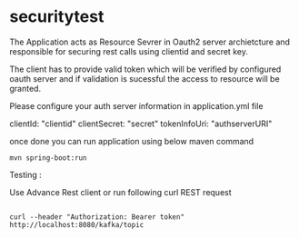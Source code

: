 # securitytest

The Application acts as Resource Sevrer in Oauth2 server archietcture and responsible for securing rest calls using clientid and secret key.

The client has to provide valid token which will be verified by configured oauth server and if validation is sucessful the access to resource will be granted.


Please configure your auth server information in application.yml file

 clientId: "clientid"
 clientSecret: "secret"
 tokenInfoUri: "authserverURI"
 
 
 once done you can run application using below maven command
 
 ```
 mvn spring-boot:run
 ```

Testing : 

Use Advance Rest client or run following curl REST request 

```

curl --header "Authorization: Bearer token" http://localhost:8080/kafka/topic

```